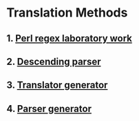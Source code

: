 # Translation Methods

## 1. [Perl regex laboratory work](https://github.com/ShuffleZZZ/ITMO/tree/master/TranslationMethods/1stLab)
## 2. [Descending parser](https://github.com/ShuffleZZZ/ITMO/tree/master/TranslationMethods/2ndLab)
## 3. [Translator generator](https://github.com/ShuffleZZZ/ITMO/tree/master/TranslationMethods/3rdLab)
## 4. [Parser generator](https://github.com/ShuffleZZZ/ITMO/tree/master/TranslationMethods/4thLab)